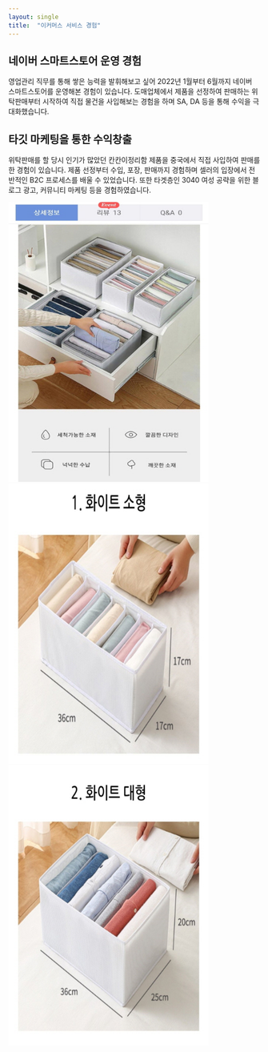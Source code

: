```yaml
---
layout: single
title:  "이커머스 서비스 경험"
---
```

## 네이버 스마트스토어 운영 경험

 영업관리 직무를 통해 쌓은 능력을 발휘해보고 싶어 2022년 1월부터 6월까지 네이버 스마트스토어를 운영해본 경험이 있습니다. 도매업체에서 제품을 선정하여 판매하는 위탁판매부터 시작하여 직접 물건을 사입해보는 경험을 하며 SA, DA 등을 통해 수익을 극대화했습니다.



## 타깃 마케팅을 통한 수익창출

 위탁판매를 할 당시 인기가 많았던 칸칸이정리함 제품을 중국에서 직접 사입하여 판매를 한 경험이 있습니다. 제품 선정부터 수입, 포장, 판매까지 경험하며 셀러의 입장에서 전반적인 B2C 프로세스를 배울 수 있었습니다. 또한 타겟층인 3040 여성 공략을 위한 블로그 광고, 커뮤니티 마케팅 등을 경험하였습니다.



<img src="../images/2021-03-21-firs2t/[크기변환]123Screenshot_20220713-232837_NAVER-16577228908376.jpg" alt="[크기변환]123Screenshot_20220713-232837_NAVER" style="zoom: 80%;" />

<img src="../images/2021-03-21-firs2t/[크기변환]123Screenshot_20220713-233130_NAVER.jpg" alt="[크기변환]123Screenshot_20220713-233130_NAVER" style="zoom:80%;" />

<img src="../images/2021-03-21-firs2t/[크기변환]123Screenshot_20220713-233142_NAVER-16577229214339.jpg" alt="[크기변환]123Screenshot_20220713-233142_NAVER" style="zoom:80%;" />
